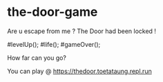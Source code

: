 # the-door-game
Are u escape from me ? The Door had been locked ! 


#levelUp(); #life(); #gameOver();

How far can you go?

You can play @ https://thedoor.toetataung.repl.run

